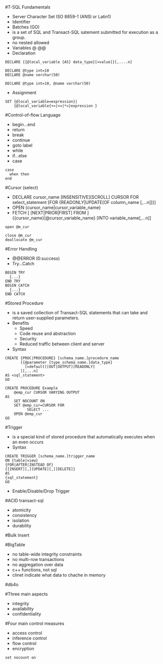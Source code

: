 #T-SQL Fundamentals
- Server Character Set ISO 8859-1 (ANSI or Latin1)
- Identifier
- Batches (GO)
 - is a set of SQL and Transact-SQL satement submitted for execution as a group.
 - no nested allowed
- Variables @ @@
 - Declaration
  ```
  DECLARE {{@local_variable [AS] data_type}[=value]}[,....n]

  DECLARE @type int=10
  DECLARE @name verchar(50)

  DECLARE @type int=10, @name varchar(50)
  ```
 - Assignment
  ```
  SET {@local_variable=expression}|
      {@local_variable{+=|<=|*=}expression }
  ```

#Control-of-flow Language
- begin...end
- return
- break
- continue
- goto label
- while
- if...else
- case
```
case
  when then
end
```

#Cursor (select)
- DECLARE cursor_name [INSENSITIVE][SCROLL] CURSOR FOR select_statement
  [FOR {READONLY|UPDATE[OF column_name [,...n]]}]
- OPEN {cursor_name|cursor_variable_name}
- FETCH [ [NEXT|PRIOR|FIRST] FROM ] {{cursor_name}|@cursor_variable_name}
  [INTO variable_name[,...n]]
```
open @m_cur

close @m_cur
deallocate @m_cur
```

#Error Handling
- @@ERROR (0:success)
- Try...Catch
```
BEGIN TRY
  {...}
END TRY
BEGIN CATCH
  {...}
END CATCH
```

#Stored Procedure
- is a saved collection of Transact-SQL statements that can take and return 
  user-supplied parameters.
- Benefits
  - Speed
  - Code reuse and abstraction
  - Security
  - Reduced traffic between client and server
- Syntax
```
CREATE {PROC|PROCEDURE} [schema_name.]procedure_name 
       [{@parameter [type_schema_name.]data_type}
         [=default][OUT|OUTPUT][READONLY]
       ][,...n]
AS <sql_statement>
GO
```
```
CREATE PROCEDURE Example
    @emp_cur CURSOR VARYING OUTPUT
AS
    SET NOCOUNT ON
    SET @emp_cur=CURSOR FOR
          SELECT ...
    OPEN @emp_cur
GO
```

#Trigger
- is a special kind of stored procedure that automatically executes when an
  even occurs
- Syntax
```
CREATE TRIGGER [schema_name.]trigger_name
ON {table|view}
{FOR|AFTER|INSTEAD OF}
{[INSERT][,][UPDATE][,][DELETE]}
AS
{sql_statement}
GO
```
- Enable/Disable/Drop Trigger

#ACID transact-sql
- atomicity
- consistency
- isolation
- durability

#Bulk Insert

#BigTable
- no table-wide integrity constraints
- no multi-row transactions
- no aggregation over data
- c++ functions, not sql
- clinet indicate what data to chache in memory

#db4o

#Three main aspects
- integrity
- availability
- confidentiality

#Four main control measures
- access control
- inference control
- flow control
- encryption

```
set nocount on
```


